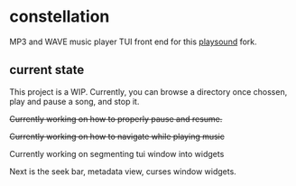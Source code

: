 # constellation
MP3 and WAVE music player TUI front end for this [playsound](https://github.com/Zehina/playsound) fork.

## current state
This project is a WIP. Currently, you can browse a directory once chossen, play and pause a song, and stop it.

~~Currently working on how to properly pause and resume.~~

~~Currently working on how to navigate while playing music~~

Currently working on segmenting tui window into widgets

Next is the seek bar, metadata view, curses window widgets.
